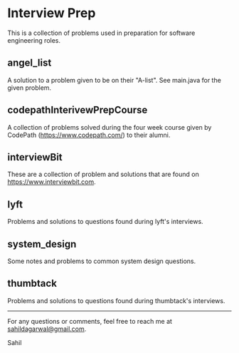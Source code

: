 # Interview Prep

This is a collection of problems used in preparation for software engineering roles.

## angel_list

A solution to a problem given to be on their "A-list". See main.java for the given problem.

## codepathInterivewPrepCourse

A collection of problems solved during the four week course given by CodePath (https://www.codepath.com/) to their alumni.

## interviewBit

These are a collection of problem and solutions that are found on https://www.interviewbit.com.

## lyft

Problems and solutions to questions found during lyft's interviews.

## system_design

Some notes and problems to common system design questions.

## thumbtack

Problems and solutions to questions found during thumbtack's interviews.

----

For any questions or comments, feel free to reach me at sahildagarwal@gmail.com.

Sahil
